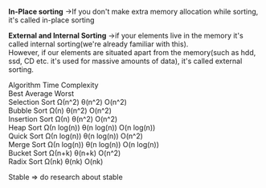 **In-Place sorting**
->If you don't make extra memory allocation while sorting, it's called in-place sorting  


**External and Internal Sorting**
->if your elements live in the  memory it's called internal sorting(we're already familiar with this).  
However, if our elements are situated apart from the memory(such as hdd, ssd, CD etc. it's used for massive amounts of data), it's called  external sorting.

Algorithm	Time Complexity    
                  Best  	    Average	      Worst      	
Selection Sort  Ω(n^2)	      θ(n^2)	      O(n^2)  
Bubble Sort	    Ω(n)	        θ(n^2)	      O(n^2)  
Insertion Sort	Ω(n)	        θ(n^2)	      O(n^2)  
Heap Sort	      Ω(n log(n))	  θ(n log(n))	  O(n log(n))  
Quick Sort	    Ω(n log(n))	  θ(n log(n))	  O(n^2)  
Merge Sort	    Ω(n log(n))	  θ(n log(n))	  O(n log(n))  
Bucket Sort	    Ω(n+k)	      θ(n+k)	      O(n^2)  
Radix Sort	    Ω(nk)	        θ(nk)	        O(nk)  


Stable => do research about stable
